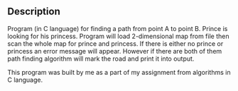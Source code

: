 ## Description

Program (in C language) for finding a path from point A to point B. Prince is looking for his princess.
Program will load 2-dimensional map from file then scan the whole map for prince and princess.
If there is either no prince or princess an error message will appear. 
However if there are both of them path finding algorithm will mark the road and print it into output.

This program was built by me as a part of my assignment from algorithms in C language.


